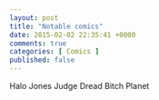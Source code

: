 ```yaml
---
layout: post
title: "Notable comics"
date: 2015-02-02 22:35:41 +0000
comments: true
categories: [ Comics ]
published: false
---
```

Halo Jones
Judge Dread
Bitch Planet